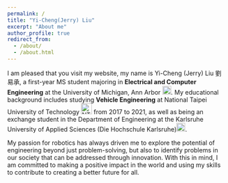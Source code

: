```yaml
---
permalink: /
title: "Yi-Cheng(Jerry) Liu"
excerpt: "About me"
author_profile: true
redirect_from: 
  - /about/
  - /about.html
---
```


I am pleased that you visit my website, my name is Yi-Cheng (Jerry) Liu 劉易承, a first-year MS student majoring in **Electrical and Computer Engineering** at the University of Michigan, Ann Arbor <a href="https://ece.engin.umich.edu/"><img src="https://yi-cheng-liu.github.io/images/logo_michigan.png" alt="michigan logo" width="20" height="20"></a>. My educational background includes studying **Vehicle Engineering** at National Taipei University of Technology <a href="https://ve.ntut.edu.tw/index.php?Lang=en"><img src="https://yi-cheng-liu.github.io/images/logo_NTUT.jpg" alt="NTUT logo" width="25" height="25"></a> from 2017 to 2021, as well as being an exchange student in the Department of Engineering at the Karlsruhe University of Applied Sciences (Die Hochschule Karlsruhe)<a href="https://www.h-ka.de/en/"><img src="https://yi-cheng-liu.github.io/images/logo_HsKA.jpg" alt="HsKA logo" width="20" height="20"></a>.

My passion for robotics has always driven me to explore the potential of engineering beyond just problem-solving, but also to identify problems in our society that can be addressed through innovation. With this in mind, I am committed to making a positive impact in the world and using my skills to contribute to creating a better future for all.

